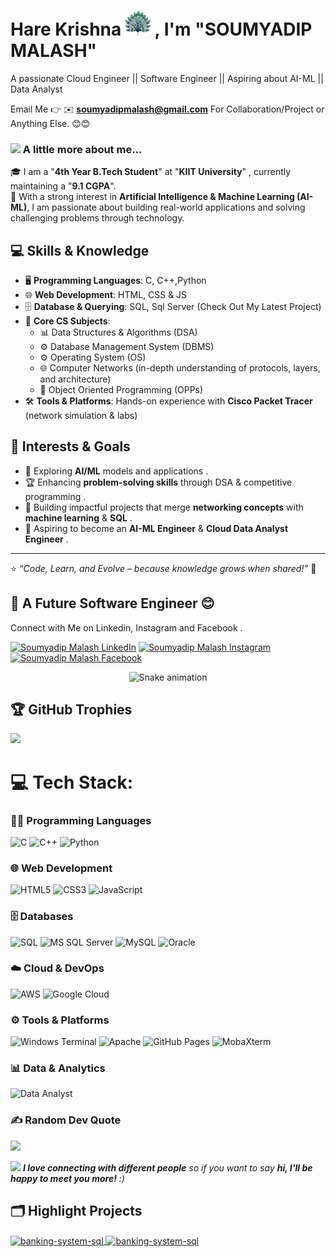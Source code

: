 # Hare Krishna <img src="Peacock.webp" alt="Peacock" width="40"/> , I'm "**SOUMYADIP MALASH**"

 A passionate Cloud Engineer  || Software Engineer  || Aspiring about AI-ML  || Data Analyst 

Email Me 👉 ✉️ **soumyadipmalash@gmail.com** For Collaboration/Project or Anything Else. 😊😊

### <img src="https://media.giphy.com/media/VgCDAzcKvsR6OM0uWg/giphy.gif" width="50"> A little more about me...  
🎓 I am a "**4th Year B.Tech Student**" at "**KIIT University**" , currently maintaining a "**9.1 CGPA**".  
🤖 With a strong interest in **Artificial Intelligence & Machine Learning (AI-ML)**, I am passionate about building real-world applications and solving challenging problems through technology.  

## 💻 Skills & Knowledge  
- 🖥️ **Programming Languages**: C, C++,Python  
- 🌐 **Web Development**: HTML, CSS & JS
- 🗄️ **Database & Querying**: SQL, Sql Server (Check Out My Latest Project)
- 📘 **Core CS Subjects**:  
  - 📊 Data Structures & Algorithms (DSA)
  - ⚙️ Database Management System (DBMS) 
  - ⚙️ Operating System (OS)  
  - 🌐 Computer Networks (in-depth understanding of protocols, layers, and architecture)
  - 📘 Object Oriented Programming (OPPs)
- 🛠️ **Tools & Platforms**: Hands-on experience with **Cisco Packet Tracer** (network simulation & labs)  

## 🚀 Interests & Goals  
- 🤖 Exploring **AI/ML** models and applications  .
- 🏆 Enhancing **problem-solving skills** through DSA & competitive programming  .
- 🔗 Building impactful projects that merge **networking concepts** with **machine learning** & **SQL** .
- 🎯 Aspiring to become an **AI-ML Engineer** & **Cloud Data Analyst Engineer**  .

---
⭐️ *“Code, Learn, and Evolve – because knowledge grows when shared!”* 🌟


## 🔗 A Future Software Engineer 😊

Connect with Me on Linkedin, Instagram and Facebook .
  

[![Soumyadip Malash LinkedIn](https://img.shields.io/badge/LinkedIn-Soumyadip%20Malash-blue?logo=linkedin&logoColor=white)](https://www.linkedin.com/in/soumyadipmalash)  [![Soumyadip Malash Instagram](https://img.shields.io/badge/Instagram-Soumyadip%20Malash-pink?logo=instagram&logoColor=white)](https://www.instagram.com/soumyadipmalash)  [![Soumyadip Malash Facebook](https://img.shields.io/badge/Facebook-Soumyadip%20Malash-blue?logo=facebook&logoColor=white)](https://www.facebook.com/soumyadip.malash)  


<!-- Snake Game Repo View -->

<div align="center">
  <img src="https://profile-readme-generator.com/assets/snake.svg" alt="Snake animation" />
</div>

## 🏆 GitHub Trophies
![](https://github-profile-trophy.vercel.app/?username=alamimran613&theme=radical&no-frame=false&no-bg=false&margin-w=4)


# 💻 Tech Stack: 

### 👨‍💻 Programming Languages  
![C](https://img.shields.io/badge/C-%2300599C.svg?style=for-the-badge&logo=c&logoColor=white)  ![C++](https://img.shields.io/badge/C++-%2300599C.svg?style=for-the-badge&logo=c%2B%2B&logoColor=white)  ![Python](https://img.shields.io/badge/Python-3670A0?style=for-the-badge&logo=python&logoColor=ffdd54)  
  
### 🌐 Web Development  
![HTML5](https://img.shields.io/badge/HTML5-%23E34F26.svg?style=for-the-badge&logo=html5&logoColor=white)  ![CSS3](https://img.shields.io/badge/CSS3-%231572B6.svg?style=for-the-badge&logo=css3&logoColor=white)  ![JavaScript](https://img.shields.io/badge/JavaScript-%23323330.svg?style=for-the-badge&logo=javascript&logoColor=%23F7DF1E)  

### 🗄️ Databases  
![SQL](https://img.shields.io/badge/SQL-%2300758F.svg?style=for-the-badge&logo=database&logoColor=white)  ![MS SQL Server](https://img.shields.io/badge/MS_SQL_Server-CC2927?style=for-the-badge&logo=microsoft-sql-server&logoColor=white)  ![MySQL](https://img.shields.io/badge/MySQL-%2300f.svg?style=for-the-badge&logo=mysql&logoColor=white)  ![Oracle](https://img.shields.io/badge/Oracle-F80000?style=for-the-badge&logo=oracle&logoColor=white)  

### ☁️ Cloud & DevOps  
![AWS](https://img.shields.io/badge/AWS-%23FF9900.svg?style=for-the-badge&logo=amazon-aws&logoColor=white)  ![Google Cloud](https://img.shields.io/badge/Google_Cloud-%234285F4.svg?style=for-the-badge&logo=google-cloud&logoColor=white)  

### ⚙️ Tools & Platforms  
![Windows Terminal](https://img.shields.io/badge/Windows_Terminal-%234D4D4D.svg?style=for-the-badge&logo=windows-terminal&logoColor=white)  ![Apache](https://img.shields.io/badge/Apache-%23D42029.svg?style=for-the-badge&logo=apache&logoColor=white)  ![GitHub Pages](https://img.shields.io/badge/GitHub_Pages-121013?style=for-the-badge&logo=github&logoColor=white)  ![MobaXterm](https://img.shields.io/badge/MobaXterm-2E8B57?style=for-the-badge&logo=gnometerminal&logoColor=white)  

### 📊 Data & Analytics  
![Data Analyst](https://img.shields.io/badge/Data_Analyst-02569B?style=for-the-badge&logo=google-analytics&logoColor=white)  


### ✍️ Random Dev Quote
![](https://quotes-github-readme.vercel.app/api?type=horizontal&theme=radical)

<img src="https://media.giphy.com/media/LnQjpWaON8nhr21vNW/giphy.gif" width="60"> <em><b>I love connecting with different people</b> so if you want to say <b>hi, I'll be happy to meet you more!</b> :)</em>

## 🗂️ Highlight Projects 

<a href="https://github.com/soumyadipmalash/SQL_Banking-Project">
  <img align="center" src="https://github-readme-stats.vercel.app/api/pin/?username=soumyadipmalash&repo=SQL_Banking-Project&show_icons=true&line_height=27&title_color=6aa6f8&text_color=8a919a&icon_color=6aa6f8&bg_color=22272e" alt="banking-system-sql" />
</a>

<a href="https://github.com/soumyadipmalash/My_ChatBot-Model">
  <img align="center" src="https://github-readme-stats.vercel.app/api/pin/?username=soumyadipmalash&repo=SQL_Banking-Project&show_icons=true&line_height=27&title_color=6aa6f8&text_color=8a919a&icon_color=6aa6f8&bg_color=22272e" alt="banking-system-sql" />
</a>



<!-- Proudly created with GPRM ( https://gprm.itsvg.in ) -->
